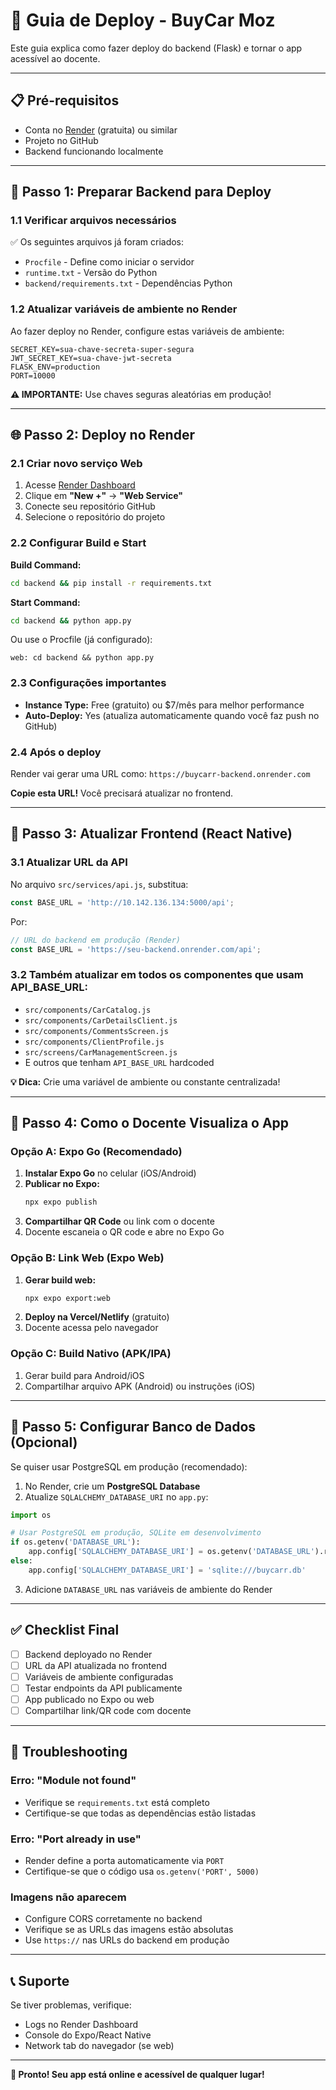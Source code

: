 # 🚀 Guia de Deploy - BuyCar Moz

Este guia explica como fazer deploy do backend (Flask) e tornar o app acessível ao docente.

---

## 📋 Pré-requisitos

- Conta no [Render](https://render.com) (gratuita) ou similar
- Projeto no GitHub
- Backend funcionando localmente

---

## 🔧 Passo 1: Preparar Backend para Deploy

### 1.1 Verificar arquivos necessários

✅ Os seguintes arquivos já foram criados:
- `Procfile` - Define como iniciar o servidor
- `runtime.txt` - Versão do Python
- `backend/requirements.txt` - Dependências Python

### 1.2 Atualizar variáveis de ambiente no Render

Ao fazer deploy no Render, configure estas variáveis de ambiente:

```
SECRET_KEY=sua-chave-secreta-super-segura
JWT_SECRET_KEY=sua-chave-jwt-secreta
FLASK_ENV=production
PORT=10000
```

**⚠️ IMPORTANTE:** Use chaves seguras aleatórias em produção!

---

## 🌐 Passo 2: Deploy no Render

### 2.1 Criar novo serviço Web

1. Acesse [Render Dashboard](https://dashboard.render.com)
2. Clique em **"New +"** → **"Web Service"**
3. Conecte seu repositório GitHub
4. Selecione o repositório do projeto

### 2.2 Configurar Build e Start

**Build Command:**
```bash
cd backend && pip install -r requirements.txt
```

**Start Command:**
```bash
cd backend && python app.py
```

Ou use o Procfile (já configurado):
```
web: cd backend && python app.py
```

### 2.3 Configurações importantes

- **Instance Type:** Free (gratuito) ou $7/mês para melhor performance
- **Auto-Deploy:** Yes (atualiza automaticamente quando você faz push no GitHub)

### 2.4 Após o deploy

Render vai gerar uma URL como: `https://buycarr-backend.onrender.com`

**Copie esta URL!** Você precisará atualizar no frontend.

---

## 📱 Passo 3: Atualizar Frontend (React Native)

### 3.1 Atualizar URL da API

No arquivo `src/services/api.js`, substitua:

```javascript
const BASE_URL = 'http://10.142.136.134:5000/api';
```

Por:

```javascript
// URL do backend em produção (Render)
const BASE_URL = 'https://seu-backend.onrender.com/api';
```

### 3.2 Também atualizar em todos os componentes que usam API_BASE_URL:

- `src/components/CarCatalog.js`
- `src/components/CarDetailsClient.js`
- `src/components/CommentsScreen.js`
- `src/components/ClientProfile.js`
- `src/screens/CarManagementScreen.js`
- E outros que tenham `API_BASE_URL` hardcoded

**💡 Dica:** Crie uma variável de ambiente ou constante centralizada!

---

## 📲 Passo 4: Como o Docente Visualiza o App

### Opção A: Expo Go (Recomendado)

1. **Instalar Expo Go** no celular (iOS/Android)
2. **Publicar no Expo:**
   ```bash
   npx expo publish
   ```
3. **Compartilhar QR Code** ou link com o docente
4. Docente escaneia o QR code e abre no Expo Go

### Opção B: Link Web (Expo Web)

1. **Gerar build web:**
   ```bash
   npx expo export:web
   ```
2. **Deploy na Vercel/Netlify** (gratuito)
3. Docente acessa pelo navegador

### Opção C: Build Nativo (APK/IPA)

1. Gerar build para Android/iOS
2. Compartilhar arquivo APK (Android) ou instruções (iOS)

---

## 🔐 Passo 5: Configurar Banco de Dados (Opcional)

Se quiser usar PostgreSQL em produção (recomendado):

1. No Render, crie um **PostgreSQL Database**
2. Atualize `SQLALCHEMY_DATABASE_URI` no `app.py`:

```python
import os

# Usar PostgreSQL em produção, SQLite em desenvolvimento
if os.getenv('DATABASE_URL'):
    app.config['SQLALCHEMY_DATABASE_URI'] = os.getenv('DATABASE_URL').replace('postgres://', 'postgresql://')
else:
    app.config['SQLALCHEMY_DATABASE_URI'] = 'sqlite:///buycarr.db'
```

3. Adicione `DATABASE_URL` nas variáveis de ambiente do Render

---

## ✅ Checklist Final

- [ ] Backend deployado no Render
- [ ] URL da API atualizada no frontend
- [ ] Variáveis de ambiente configuradas
- [ ] Testar endpoints da API publicamente
- [ ] App publicado no Expo ou web
- [ ] Compartilhar link/QR code com docente

---

## 🐛 Troubleshooting

### Erro: "Module not found"
- Verifique se `requirements.txt` está completo
- Certifique-se que todas as dependências estão listadas

### Erro: "Port already in use"
- Render define a porta automaticamente via `PORT`
- Certifique-se que o código usa `os.getenv('PORT', 5000)`

### Imagens não aparecem
- Configure CORS corretamente no backend
- Verifique se as URLs das imagens estão absolutas
- Use `https://` nas URLs do backend em produção

---

## 📞 Suporte

Se tiver problemas, verifique:
- Logs no Render Dashboard
- Console do Expo/React Native
- Network tab do navegador (se web)

---

**🎉 Pronto! Seu app está online e acessível de qualquer lugar!**

